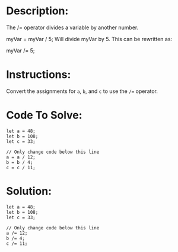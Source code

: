 # Description:

The /= operator divides a variable by another number.

myVar = myVar / 5;
Will divide myVar by 5. This can be rewritten as:

myVar /= 5;

# Instructions:

Convert the assignments for `a`, `b`, and `c` to use the `/=` operator.

# Code To Solve:

```Js
let a = 48;
let b = 108;
let c = 33;

// Only change code below this line
a = a / 12;
b = b / 4;
c = c / 11;
```

# Solution:

```Js
let a = 48;
let b = 108;
let c = 33;

// Only change code below this line
a /= 12;
b /= 4;
c /= 11;
```

